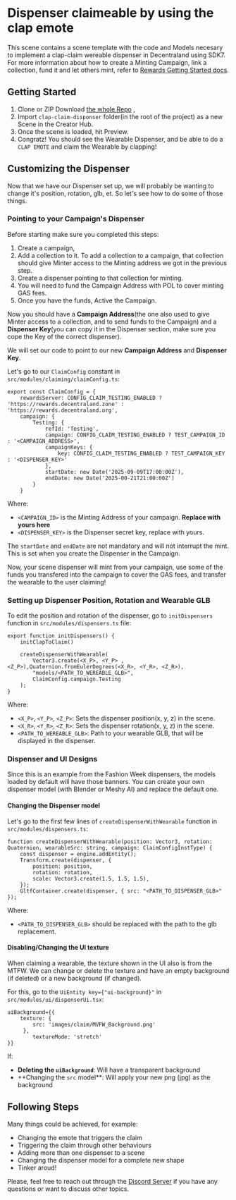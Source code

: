 # Dispenser claimeable by using the clap emote

This scene contains a scene template with the code and Models necesary to implement a clap-claim wereable dispenser in Decentraland using SDK7. For more information about how to create a Minting Campaign, link a collection, fund it and let others mint, refer to [Rewards Getting Started docs](https://docs.decentraland.org/creator/rewards/getting-started/).

## Getting Started

1. Clone or ZIP Download [the whole Repo](https://github.com/decentraland/sdk7-goerli-plaza) ,
2. Import `clap-claim-disponser` folder(in the root of the project) as a new Scene in the Creator Hub.
3. Once the scene is loaded, hit Preview.
4.  Congratz! You should see the Wearable Dispenser, and be able to do a `CLAP EMOTE` and claim the Wearable by clapping!

## Customizing the Dispenser

Now that we have our Dispenser set up, we will probably be wanting to change it's position, rotation, glb, et. So let's see how to do some of those things.

### Pointing to your Campaign's Dispenser

Before starting make sure you completed this steps:

1. Create a campaign, 
2. Add a collection to it. To add a collection to a campaign, that collection should give Minter access to the Minting address we got in the previous step.  
3. Create a dispenser pointing to that collection for minting. 
4. You will need to fund the Campaign Address with POL to cover minting GAS fees.
5. Once you have the funds, Active the Campaign.

Now you should have a **Campaign Address**(the one also used to give Minter access to a collection, and to send funds to the Campaign) and a **Dispenser Key**(you can copy it in the Dispenser section, make sure you cope the Key of the correct dispenser).

We will set our code to point to our new **Campaign Address** and **Dispenser Key**.

Let's go to our `ClaimConfig` constant in `src/modules/claiming/claimConfig.ts`:

```
export const ClaimConfig = {
    rewardsServer: CONFIG_CLAIM_TESTING_ENABLED ? 'https://rewards.decentraland.zone' : 'https://rewards.decentraland.org',
    campaign: {
        Testing: {
            refId: 'Testing',
            campaign: CONFIG_CLAIM_TESTING_ENABLED ? TEST_CAMPAIGN_ID : '<CAMPAIGN_ADDRESS>',
            campaignKeys: {
                key: CONFIG_CLAIM_TESTING_ENABLED ? TEST_CAMPAIGN_KEY : '<DISPENSER_KEY>'
            },
            startDate: new Date('2025-09-09T17:00:00Z'),
            endDate: new Date('2025-00-21T21:00:00Z')
        }
    }
```

Where:

* `<CAMPAIGN_ID>` is the Minting Address of your campaign. **Replace with yours here**
* `<DISPENSER_KEY>` is the Dispenser secret key, replace with yours.

The `startDate` and `endDate` are not mandatory and will not interrupt the mint. This is set when you create the Dispenser in the Campaign.

Now, your scene dispenser will mint from your campaign, use some of the funds you transfered into the campaign to cover the GAS fees, and transfer the wearable to the user claiming!

### Setting up Dispenser Position, Rotation and Wearable GLB

To edit the position and rotation of the dispenser, go to `initDispensers` function in `src/modules/dispensers.ts` file:

```
export function initDispensers() {
    initClapToClaim()

    createDispenserWithWearable(
        Vector3.create(<X_P>, <Y_P> , <Z_P>),Quaternion.fromEulerDegrees(<X_R>, <Y_R>, <Z_R>),
        "models/<PATH_TO_WEREABLE_GLB>",
        ClaimConfig.campaign.Testing
    );
}
```

Where: 

* `<X_P>`, `<Y_P>`, `<Z_P>`: Sets the dispenser position(x, y, z) in the scene.
* `<X_R>`, `<Y_R>`, `<Z_R>`: Sets the dispenser rotation(x, y, z) in the scene.
* `<PATH_TO_WEREABLE_GLB>`: Path to your wearable GLB, that will be displayed in the dispenser.

### Dispenser and UI Designs

Since this is an example from the Fashion Week dispensers, the models loaded by default will have those banners. You can create your own dispenser model (with Blender or Meshy AI) and replace the default one. 

#### Changing the Dispenser model

Let's go to the first few lines of `createDispenserWithWearable` function in `src/modules/dispensers.ts`:

```
function createDispenserWithWearable(position: Vector3, rotation: Quaternion, wearableSrc: string, campaign: ClaimConfigInstType) {
    const dispenser = engine.addEntity();
    Transform.create(dispenser, {
        position: position,
        rotation: rotation,
        scale: Vector3.create(1.5, 1.5, 1.5),
    });
    GltfContainer.create(dispenser, { src: "<PATH_TO_DISPENSER_GLB>" });
```

Where:

* `<PATH_TO_DISPENSER_GLB>` should be replaced with the path to the glb replacement.

#### Disabling/Changing the UI texture

When claiming a wearable, the texture shown in the UI also is from the MTFW. We can change or delete the texture and have an empty background (if deleted) or a new background (if changed). 

For this, go to the `UiEntity key={"ui-background}"` in `src/modules/ui/dispenserUi.tsx`:

```
uiBackground={{
    texture: { 
        src: 'images/claim/MVFW_Background.png' 
     },
        textureMode: 'stretch'
}}
```

If:

* **Deleting the `uiBackground`**: Will have a transparent background
* ++Changing the `src` model**: Will apply your new png (jpg) as the background

## Following Steps

Many things could be achieved, for example:

* Changing the emote that triggers the claim
* Triggering the claim through other behaviours
* Adding more than one dispenser to a scene
* Changing the dispenser model for a complete new shape
* Tinker aroud!

Please, feel free to reach out through the [Discord Server](https://discord.gg/G3QjWPND) if you have any questions or want to discuss other topics.
